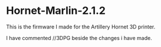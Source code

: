 # Hornet-Marlin-2.1.2

This is the firmware I made for the Artillery Hornet 3D printer.

 I have commented //3DPG beside the changes i have made.
